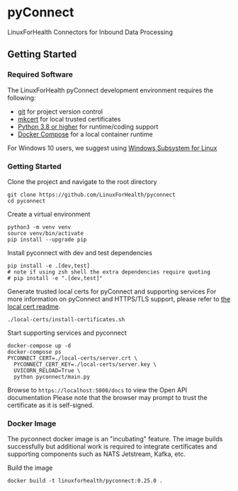 # pyConnect
LinuxForHealth Connectors for Inbound Data Processing

## Getting Started

### Required Software
The LinuxForHealth pyConnect development environment requires the following:

- [git](https://git-scm.com) for project version control
- [mkcert](https://github.com/FiloSottile/mkcert) for local trusted certificates
- [Python 3.8 or higher](https://www.python.org/downloads/mac-osx/) for runtime/coding support
- [Docker Compose](https://docs.docker.com/compose/install/) for a local container runtime

For Windows 10 users, we suggest using [Windows Subsystem for Linux](https://docs.microsoft.com/en-us/windows/wsl/install-win10)

### Getting Started
Clone the project and navigate to the root directory
```shell
git clone https://github.com/LinuxForHealth/pyconnect
cd pyconnect
```

Create a virtual environment
```shell
python3 -m venv venv
source venv/bin/activate
pip install --upgrade pip
```

Install pyconnect with dev and test dependencies
```shell
pip install -e .[dev,test]
# note if using zsh shell the extra dependencies require quoting
# pip install -e ".[dev,test]"
```

Generate trusted local certs for pyConnect and supporting services
For more information on pyConnect and HTTPS/TLS support, please refer to [the local cert readme](./local-certs/README.md).
```shell
./local-certs/install-certificates.sh
```

Start supporting services and pyconnect
```shell
docker-compose up -d
docker-compose ps
PYCONNECT_CERT=./local-certs/server.crt \
  PYCONNECT_CERT_KEY=./local-certs/server.key \
  UVICORN_RELOAD=True \
  python pyconnect/main.py 
```

Browse to `https://localhost:5000/docs` to view the Open API documentation
Please note that the browser may prompt to trust the certificate as it is self-signed.

### Docker Image
The pyconnect docker image is an "incubating" feature. The image builds successfully but additional work is required to
integrate certificates and supporting components such as NATS Jetstream, Kafka, etc. 

Build the image
```shell
docker build -t linuxforhealth/pyconnect:0.25.0 .
```
